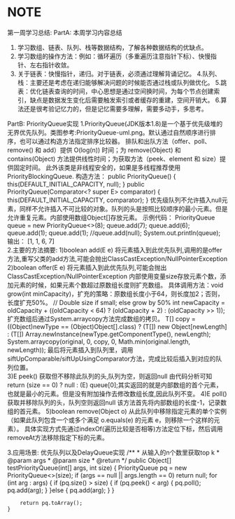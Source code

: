 # NOTE

第一周学习总结:
PartA: 本周学习内容总结
1. 学习数组、链表、队列、栈等数据结构，了解各种数据结构的优缺点。
2. 学习数组的操作方法：例如：循环遍历（多重遍历注意指针下标）、快慢指针、左右指针收敛。
3. 关于链表：快慢指针，递归。对于链表，必须通过理解背诵记忆。
4.队列、栈：主要还是考虑在递归能够解决问题的时候能否通过栈或队列做优化。
5.跳表：优化链表查询的时间，中心思想是通过空间换时间，为每个节点创建索引，缺点是数据发生变化后需要触发索引或者缓存的重建，空间开销大。
6.算法还是很考验记忆力的，但是记忆需要多理解，需要多动手，多思考。


PartB:   PriorityQueue实现
1.PriorityQueue(JDK版本1.8)是一个基于优先级堆的无界优先队列。类图参考:PriorityQueue-uml.png。默认通过自然顺序进行排序，也可以通过构造方法指定排序比较器。
排队和出队方法（offer、poll、remove() 和 add）提供 O(log(n)) 时间；为 remove(Object) 和 contains(Object) 方法提供线性时间；为获取方法（peek、element 和 size）提供固定时间。 
此外该类是非线程安全的，如果是多线程推荐使用PriorityBlockingQueue.
 构造方法： public PriorityQueue() {
              this(DEFAULT_INITIAL_CAPACITY, null);
          }
          public PriorityQueue(Comparator<? super E> comparator) {
              this(DEFAULT_INITIAL_CAPACITY, comparator);
          }
 优先级队列不允许插入null元素，同样不允许插入不可比较的对象。队列的头是按照比较顺序的最小元素。但是允许重复元素。内部使用数组Object[]存放元素。
 示例代码：     PriorityQueue<Integer> queue = new PriorityQueue<>(8);
              queue.add(7);
              queue.add(6);
              queue.add(1);
              queue.add(1);
              //queue.add(null);
              System.out.println(queue);
 输出：        [1, 1, 6, 7]             
2.主要的方法摘要:
    1)boolean add(E e)
        将元素插入到此优先队列,调用的是offer方法,重写父类的add方法,可能会抛出ClassCastException/NullPointerException
    2)boolean offer(E e)
        将元素插入到此优先队列,可能会抛出ClassCastException/NullPointerException
        内部使用变量size存放元素个数，添加元素的时候，如果元素个数超过原数组长度则扩充数组。
        具体调用方法：void grow(int minCapacity)，扩充的策略：原数组长度小于64，则长度加2；否则，长度扩充50%。
        // Double size if small; else grow by 50%
        int newCapacity = oldCapacity + ((oldCapacity < 64) ?
                                         (oldCapacity + 2) :
                                         (oldCapacity >> 1));
        扩充数组后通过System.arraycopy方法完成数组的拷贝。
        T[] copy = ((Object)newType == (Object)Object[].class)
                    ? (T[]) new Object[newLength]
                    : (T[]) Array.newInstance(newType.getComponentType(), newLength);
        System.arraycopy(original, 0, copy, 0,
                         Math.min(original.length, newLength));
        最后将元素插入到队列里，调用siftUpComparable/siftUpUsingComparator方法，完成比较后插入到对应的队列位置。                                                 
    3)E peek()
        获取但不移除此队列的头,队列为空，则返回null
        由代码分析可知 return (size == 0) ? null : (E) queue[0];其实返回的就是内部数组的首个元素，也就是最小的元素。但是没有附加操作去修改数组长度,因此队列不变。
    4)E poll()
        获取并移除队列的头，队列空则返回null
        该方法首先将内部数组的长度-1，记录数组的首元素。
    5)boolean remove(Object o)
        从此队列中移除指定元素的单个实例（如果此队列包含一个或多个满足 o.equals(e) 的元素 e，则移除一个这样的元素）。
        具体实现方式先通过indexOf(遍历比较是否相等)方法定位下标，然后调用removeAt方法移除指定下标的元素。
    
3.应用场景:
    优先队列以及DelayQueue实现
    /**
     * 从输入的n个数里获取top k
     * @param args
     * @param size
     * @return
     */
    public Object[] testPriorityQueue(int[] args, int size) {
        PriorityQueue<Integer> pq = new PriorityQueue<>(size);
        if (args == null || args.length == 0)
            return null;
        for (int arg : args) {
            if (pq.size() > size) {
                if (pq.peek() < arg) {
                    pq.poll();
                    pq.add(arg);
                }
            }else {
                pq.add(arg);
            }
        }

        return pq.toArray();
    }
